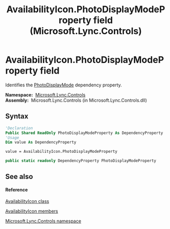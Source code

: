 ﻿---
title: AvailabilityIcon.PhotoDisplayModeProperty field (Microsoft.Lync.Controls)
TOCTitle: PhotoDisplayModeProperty field
ms:assetid: F:Microsoft.Lync.Controls.AvailabilityIcon.PhotoDisplayModeProperty_DI_3_UC_OCS14MrefLyncWPF
ms:mtpsurl: https://msdn.microsoft.com/en-us/library/microsoft.lync.controls.availabilityicon.photodisplaymodeproperty_di_3_uc_ocs14mreflyncwpf(v=office.15)
ms:contentKeyID: 48596784
ms.date: 07/28/2014
mtps_version: v=office.15
f1_keywords:
- Microsoft.Lync.Controls.AvailabilityIcon.PhotoDisplayModeProperty
dev_langs:
- CSharp
- JScript
- VB
- other
---

# AvailabilityIcon.PhotoDisplayModeProperty field

Identifies the [PhotoDisplayMode](availabilityicon-photodisplaymode-property-microsoft-lync-controls_1.md) dependency property.

**Namespace:**  [Microsoft.Lync.Controls](microsoft-lync-controls-namespace_1.md)  
**Assembly:**  Microsoft.Lync.Controls (in Microsoft.Lync.Controls.dll)

## Syntax

``` vb
'Declaration
Public Shared ReadOnly PhotoDisplayModeProperty As DependencyProperty
'Usage
Dim value As DependencyProperty

value = AvailabilityIcon.PhotoDisplayModeProperty
```

``` csharp
public static readonly DependencyProperty PhotoDisplayModeProperty
```

## See also

#### Reference

[AvailabilityIcon class](availabilityicon-class-microsoft-lync-controls_1.md)

[AvailabilityIcon members](availabilityicon-members-microsoft-lync-controls_1.md)

[Microsoft.Lync.Controls namespace](microsoft-lync-controls-namespace_1.md)

